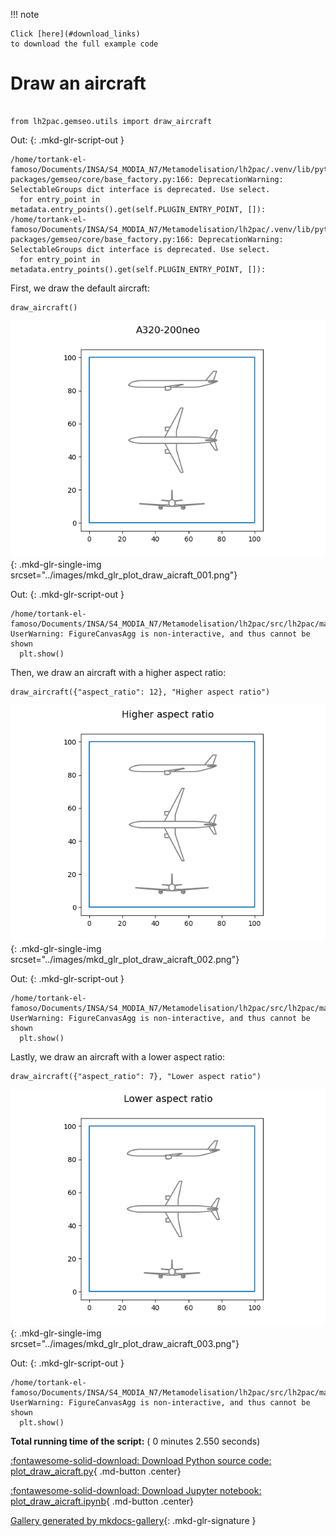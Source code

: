 
<!--
 DO NOT EDIT.
 THIS FILE WAS AUTOMATICALLY GENERATED BY mkdocs-gallery.
 TO MAKE CHANGES, EDIT THE SOURCE PYTHON FILE:
 "docs/scripts/examples/plot_draw_aicraft.py"
 LINE NUMBERS ARE GIVEN BELOW.
-->

!!! note

    Click [here](#download_links)
    to download the full example code

# Draw an aircraft

<!-- GENERATED FROM PYTHON SOURCE LINES 2-5 -->

```{.python }

from lh2pac.gemseo.utils import draw_aircraft

```




Out:
{: .mkd-glr-script-out }

```{.shell .mkd-glr-script-out-disp }
/home/tortank-el-famoso/Documents/INSA/S4_MODIA_N7/Metamodelisation/lh2pac/.venv/lib/python3.10/site-packages/gemseo/core/base_factory.py:166: DeprecationWarning: SelectableGroups dict interface is deprecated. Use select.
  for entry_point in metadata.entry_points().get(self.PLUGIN_ENTRY_POINT, []):
/home/tortank-el-famoso/Documents/INSA/S4_MODIA_N7/Metamodelisation/lh2pac/.venv/lib/python3.10/site-packages/gemseo/core/base_factory.py:166: DeprecationWarning: SelectableGroups dict interface is deprecated. Use select.
  for entry_point in metadata.entry_points().get(self.PLUGIN_ENTRY_POINT, []):

```





<!-- GENERATED FROM PYTHON SOURCE LINES 6-8 -->

First,
we draw the default aircraft:

<!-- GENERATED FROM PYTHON SOURCE LINES 8-10 -->

```{.python }
draw_aircraft()

```


![A320-200neo](./images/mkd_glr_plot_draw_aicraft_001.png){: .mkd-glr-single-img srcset="../images/mkd_glr_plot_draw_aicraft_001.png"}

Out:
{: .mkd-glr-script-out }

```{.shell .mkd-glr-script-out-disp }
/home/tortank-el-famoso/Documents/INSA/S4_MODIA_N7/Metamodelisation/lh2pac/src/lh2pac/marilib/aircraft/tool/drawing.py:287: UserWarning: FigureCanvasAgg is non-interactive, and thus cannot be shown
  plt.show()

```





<!-- GENERATED FROM PYTHON SOURCE LINES 11-13 -->

Then,
we draw an aircraft with a higher aspect ratio:

<!-- GENERATED FROM PYTHON SOURCE LINES 13-15 -->

```{.python }
draw_aircraft({"aspect_ratio": 12}, "Higher aspect ratio")

```


![Higher aspect ratio](./images/mkd_glr_plot_draw_aicraft_002.png){: .mkd-glr-single-img srcset="../images/mkd_glr_plot_draw_aicraft_002.png"}

Out:
{: .mkd-glr-script-out }

```{.shell .mkd-glr-script-out-disp }
/home/tortank-el-famoso/Documents/INSA/S4_MODIA_N7/Metamodelisation/lh2pac/src/lh2pac/marilib/aircraft/tool/drawing.py:287: UserWarning: FigureCanvasAgg is non-interactive, and thus cannot be shown
  plt.show()

```





<!-- GENERATED FROM PYTHON SOURCE LINES 16-18 -->

Lastly,
we draw an aircraft with a lower aspect ratio:

<!-- GENERATED FROM PYTHON SOURCE LINES 18-19 -->

```{.python }
draw_aircraft({"aspect_ratio": 7}, "Lower aspect ratio")
```


![Lower aspect ratio](./images/mkd_glr_plot_draw_aicraft_003.png){: .mkd-glr-single-img srcset="../images/mkd_glr_plot_draw_aicraft_003.png"}

Out:
{: .mkd-glr-script-out }

```{.shell .mkd-glr-script-out-disp }
/home/tortank-el-famoso/Documents/INSA/S4_MODIA_N7/Metamodelisation/lh2pac/src/lh2pac/marilib/aircraft/tool/drawing.py:287: UserWarning: FigureCanvasAgg is non-interactive, and thus cannot be shown
  plt.show()

```






**Total running time of the script:** ( 0 minutes  2.550 seconds)

<div id="download_links"></div>



[:fontawesome-solid-download: Download Python source code: plot_draw_aicraft.py](./plot_draw_aicraft.py){ .md-button .center}

[:fontawesome-solid-download: Download Jupyter notebook: plot_draw_aicraft.ipynb](./plot_draw_aicraft.ipynb){ .md-button .center}


[Gallery generated by mkdocs-gallery](https://mkdocs-gallery.github.io){: .mkd-glr-signature }
